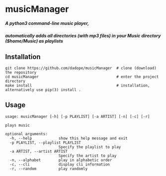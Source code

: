# musicManager  
##### A python3 command-line music player,  
##### automatically adds all directories (with mp3 files) in your Music directory _($home/Music)_ as playlists

## Installation
```shell script
git clone https://github.com/dadope/musicManager  # clone (download) the repository
cd musicManager                                   # enter the project directory
make install                                      # installation, alternatively use pip(3) install .
```
## Usage
```
usage: musicManager [-h] [-p PLAYLIST] [-a ARTIST] [-n] [-c] [-r]

plays music

optional arguments:
  -h, --help            show this help message and exit
  -p PLAYLIST, --playlist PLAYLIST
                        Specify the playlist to play
  -a ARTIST, --artist ARTIST
                        Specify the artist to play
  -n, --alphabet        play in alphabetic order
  -c, --cli             display cli information
  -r, --random          play randomly
```
